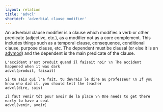 ```yaml
---
layout: relation
title: 'advcl'
shortdef: 'adverbial clause modifier'
---
```


An adverbial clause modifier is a clause which modifies a verb or other predicate (adjective, etc.),
as a modifier not as a core complement. This includes things such as a temporal clause, consequence, conditional clause, purpose
clause, etc. The dependent must be clausal (or else it is an [advmod]()) and the dependent is the main predicate of the clause.

~~~ sdparse
L'accident s'est produit quand il faisait noir \n The accident happened when it was dark
advcl(produit, faisait)
~~~

~~~ sdparse
Si tu sais qui l'a fait, tu devrais le dire au professeur \n If you know who did it, you should tell the teacher
advcl(dire, sais)
~~~

~~~ sdparse
Il faut venir tôt pour avoir de la place \n One needs to get there early to have a seat
advcl(venir, avoir)
~~~
